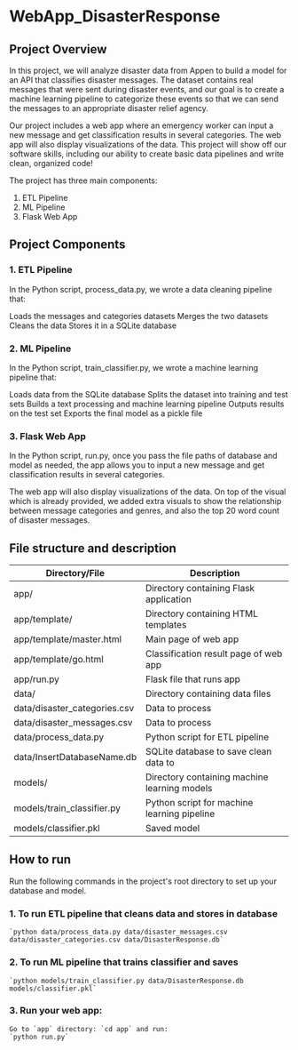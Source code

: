 # WebApp_DisasterResponse
## Project Overview

In this project, we will analyze disaster data from Appen to build a model for an API that classifies disaster messages. The dataset contains real messages that were sent during disaster events, and our goal is to create a machine learning pipeline to categorize these events so that we can send the messages to an appropriate disaster relief agency.

Our project includes a web app where an emergency worker can input a new message and get classification results in several categories. The web app will also display visualizations of the data. This project will show off our software skills, including our ability to create basic data pipelines and write clean, organized code!

The project has three main components:

1. ETL Pipeline
2. ML Pipeline
3. Flask Web App


## Project Components
### 1. ETL Pipeline
In the Python script, process_data.py, we wrote a data cleaning pipeline that:

Loads the messages and categories datasets
Merges the two datasets
Cleans the data
Stores it in a SQLite database

### 2. ML Pipeline
In the Python script, train_classifier.py, we wrote a machine learning pipeline that:

Loads data from the SQLite database
Splits the dataset into training and test sets
Builds a text processing and machine learning pipeline
Outputs results on the test set
Exports the final model as a pickle file

### 3. Flask Web App
In the Python script, run.py, once you pass the file paths of database and model as needed, the app allows you to input a new message and get classification results in several categories. 

The web app will also display visualizations of the data. On top of the visual which is already provided, we added extra visuals to show the relationship between message categories and genres, and also the top 20 word count of disaster messages.


## File structure and description

| Directory/File | Description |
| --- | --- |
| app/ | Directory containing Flask application |
| app/template/ | Directory containing HTML templates |
| app/template/master.html | Main page of web app |
| app/template/go.html | Classification result page of web app |
| app/run.py | Flask file that runs app |
| data/ | Directory containing data files |
| data/disaster_categories.csv | Data to process |
| data/disaster_messages.csv | Data to process |
| data/process_data.py | Python script for ETL pipeline |
| data/InsertDatabaseName.db | SQLite database to save clean data to |
| models/ | Directory containing machine learning models |
| models/train_classifier.py | Python script for machine learning pipeline |
| models/classifier.pkl | Saved model |


## How to run

Run the following commands in the project's root directory to set up your database and model.

### 1. To run ETL pipeline that cleans data and stores in database
    `python data/process_data.py data/disaster_messages.csv data/disaster_categories.csv data/DisasterResponse.db`
       
### 2. To run ML pipeline that trains classifier and saves
    `python models/train_classifier.py data/DisasterResponse.db models/classifier.pkl`

### 3. Run your web app: 
    Go to `app` directory: `cd app` and run:
    `python run.py`
